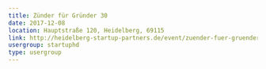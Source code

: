 ```yaml
---
title: Zünder für Gründer 30
date: 2017-12-08
location: Hauptstraße 120, Heidelberg, 69115
link: http://heidelberg-startup-partners.de/event/zuender-fuer-gruender-30/
usergroup: startuphd
type: usergroup
---
```

